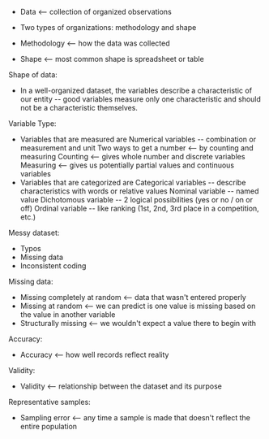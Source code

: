 - Data <-- collection of organized observations
- Two types of organizations: methodology and shape

- Methodology <-- how the data was collected
- Shape <-- most common shape is spreadsheet or table


Shape of data:
- In a well-organized dataset, the variables describe a characteristic of our entity -- good variables measure only one characteristic and should not be a characteristic themselves. 

Variable Type:
- Variables that are measured are Numerical variables -- combination or measurement and unit
  Two ways to get a number <-- by counting and measuring
  Counting <-- gives whole number and discrete variables
  Measuring <-- gives us potentially partial values and continuous variables
- Variables that are categorized are Categorical variables -- describe characteristics with words or relative values
  Nominal variable -- named value
  Dichotomous variable -- 2 logical possibilities (yes or no / on or off)
  Ordinal variable -- like ranking (1st, 2nd, 3rd place in a competition, etc.)

Messy dataset:
- Typos
- Missing data
- Inconsistent coding

Missing data:
- Missing completely at random <-- data that wasn't entered properly
- Missing at random <-- we can predict is one value is missing based on the value in another variable
- Structurally missing <-- we wouldn't expect a value there to begin with

Accuracy:
- Accuracy <-- how well records reflect reality

Validity:
- Validity <-- relationship between the dataset and its purpose

Representative samples:
- Sampling error <-- any time a sample is made that doesn't reflect the entire population